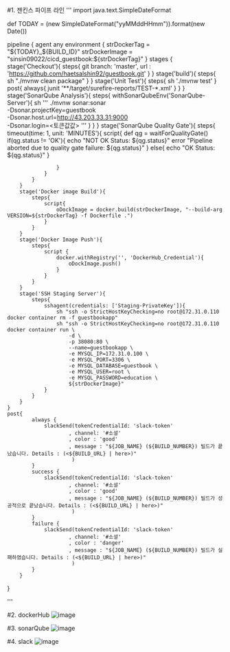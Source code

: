 
#1. 젠킨스 파이프 라인
'''
import java.text.SimpleDateFormat

def TODAY = (new SimpleDateFormat("yyMMddHHmm")).format(new Date())

pipeline {
    agent any
    environment {
        strDockerTag = "${TODAY}_${BUILD_ID}"
        strDockerImage = "sinsin09022/cicd_guestbook:${strDockerTag}"
    }
    stages {
        stage('Checkout'){
            steps{
                git branch: 'master',
                url : 'https://github.com/haetsalshin92/guestbook.git'
            }
        }
        stage('build'){
            steps{
                sh "./mvnw clean package"
            }
        }
        stage('Unit Test'){
            steps{
                sh './mvnw test'
            }
            post{
                always{
                    junit '**/target/surefire-reports/TEST-*.xml'
                }
            }
        }
        stage('SonarQube Analysis'){
            steps{
                withSonarQubeEnv('SonarQube-Server'){
                    sh '''
                        ./mvnw sonar:sonar \
                         -Dsonar.projectKey=guestbook \
                         -Dsonar.host.url=http://43.203.33.31:9000 \
                         -Dsonar.login=<토큰값값>
                '''
                }
            }
        }
        stage('SonarQube Quality Gate'){
            steps{
                timeout(time: 1, unit: 'MINUTES'){
                    script{
                        def qg = waitForQualityGate()
                        if(qg.status != 'OK'){
                            echo "NOT OK Status: ${qg.status}"
                            error "Pipeline aborted due to quality gate failure: ${qg.status}"
                        } else{
                            echo "OK Status: ${qg.status}"
                        }
                        
                    }
                }
            }
        }
        stage('Docker image Build'){
            steps{
                script{
                    oDockImage = docker.build(strDockerImage, "--build-arg VERSION=${strDockerTag} -f Dockerfile .")
                }
            }
        }
        stage('Docker Image Push'){
            steps{
                script {
                    docker.withRegistry('', 'DockerHub_Credential'){
                        oDockImage.push()
                    }
                }
            }
        }
        stage('SSH Staging Server'){
            steps{
                sshagent(credentials: ['Staging-PrivateKey']){
                    sh "ssh -o StrictHostKeyChecking=no root@172.31.0.110 docker container rm -f guestbookapp"
                    sh "ssh -o StrictHostKeyChecking=no root@172.31.0.110 docker container run \
                        -d \
                        -p 38080:80 \
                        --name=guestbookapp \
                        -e MYSQL_IP=172.31.0.100 \
                        -e MYSQL_PORT=3306 \
                        -e MYSQL_DATABASE=guestbook \
                        -e MYSQL_USER=root \
                        -e MYSQL_PASSWORD=education \
                        ${strDockerImage}"
                }
            }
        }
    }
    post{
            always {
                slackSend(tokenCredentialId: 'slack-token'
                        , channel: '#소셜'
                        , color : 'good'
                        , message : "${JOB_NAME} (${BUILD_NUMBER}) 빌드가 끝났습니다. Details : (<${BUILD_URL} | here>)"
                         )    
            }
            success {
                slackSend(tokenCredentialId: 'slack-token'
                        , channel: '#소셜'
                        , color : 'good'
                        , message : "${JOB_NAME} (${BUILD_NUMBER}) 빌드가 성공적으로 끝났습니다. Details : (<${BUILD_URL} | here>)"
                         )    
            }
            failure {
                slackSend(tokenCredentialId: 'slack-token'
                        , channel: '#소셜'
                        , color : 'danger'
                        , message : "${JOB_NAME} (${BUILD_NUMBER}) 빌드가 실패하였습니다. Details : (<${BUILD_URL} | here>)"
                         )    
            }
        }
}

'''

#2. dockerHub
![image](https://github.com/user-attachments/assets/2cfa7dcf-ea1b-4e73-9fcf-55ae91cb46d7)

#3. sonarQube
![image](https://github.com/user-attachments/assets/70c1114a-73f8-4ba1-8cac-101744fce17c)

#4. slack
![image](https://github.com/user-attachments/assets/62aba5ab-c416-4d93-8dc6-73af46a031c8)
